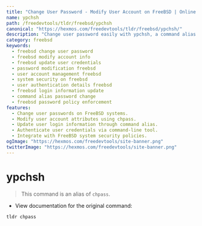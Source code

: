 ```yaml
---
title: "Change User Password - Modify User Account on FreeBSD | Online Free DevTools by Hexmos"
name: ypchsh
path: /freedevtools/tldr/freebsd/ypchsh
canonical: "https://hexmos.com/freedevtools/tldr/freebsd/ypchsh/"
description: "Change user password easily with ypchsh, a command alias for chpass on FreeBSD.  Modify user account information securely and update credentials. Free online tool, no registration required."
category: freebsd
keywords:
  - freebsd change user password
  - freebsd modify account info
  - freebsd update user credentials
  - password modification freebsd
  - user account management freebsd
  - system security on freebsd
  - user authentication details freebsd
  - freebsd login information update
  - command alias password change
  - freebsd password policy enforcement
features:
  - Change user passwords on FreeBSD systems.
  - Modify user account attributes using chpass.
  - Update user login information through command alias.
  - Authenticate user credentials via command-line tool.
  - Integrate with FreeBSD system security policies.
ogImage: "https://hexmos.com/freedevtools/site-banner.png"
twitterImage: "https://hexmos.com/freedevtools/site-banner.png"
---
```


# ypchsh

> This command is an alias of `chpass`.

- View documentation for the original command:

`tldr chpass`
